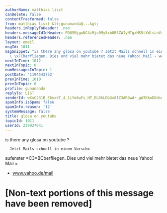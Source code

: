```yaml
---
authorName: matthias liszt
canDelete: false
contentTrasformed: false
from: matthias liszt &lt;gunananda@...&gt;
headers.inReplyToHeader: .nan
headers.messageIdInHeader: PDU5MjgwNC4zMjc0My5xbUB3ZWIyNTgxMS5tYWlsLnVrbC55YWhvby5jb20+
headers.referencesHeader: .nan
layout: email
msgId: 1011
msgSnippet: "is there any glosa on youtube ? Jetzt Mails schnell in einem Vorschaufenster\
  \ \xFCberfliegen. Dies und viel mehr bietet das neue Yahoo! Mail - www.yahoo.de/mail "
nextInTime: 1012
nextInTopic: 0
numMessagesInTopic: 1
postDate: '1194543752'
prevInTime: 1010
prevInTopic: 0
profile: gunananda
replyTo: LIST
senderId: wXxC231B_E6yxkT_4_1iYm3wFs_HT_ELDkLDbGx8fZ3AR9wdr_gATKkoDDdsqdJh5SStXxIXgk_Z8R8bxcR9lLsx1tV3ngj7UWk
spamInfo.isSpam: false
spamInfo.reason: '12'
systemMessage: false
title: glosa on youtube
topicId: 1011
userId: 239027041
---
```


is there any glosa on youtube ?


      Jetzt Mails schnell in einem Vorsch=
aufenster =C3=BCberfliegen. Dies und viel mehr bietet das neue Yahoo! Mail =
- www.yahoo.de/mail

[Non-text portions of this message have been removed]
=


